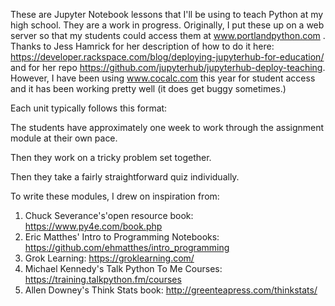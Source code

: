 These are Jupyter Notebook lessons that I'll be using to teach Python at my high school. They are a work in progress. Originally, I put these up on a web server so that my students could access them at www.portlandpython.com . Thanks to Jess Hamrick for her description of how to do it here: https://developer.rackspace.com/blog/deploying-jupyterhub-for-education/  and for her repo https://github.com/jupyterhub/jupyterhub-deploy-teaching. However, I have been using www.cocalc.com this year for student access and it has been working pretty well (it does get buggy sometimes.) 

Each unit typically follows this format:

The students have approximately one week to work through the assignment module at their own pace.

Then they work on a tricky problem set together.

Then they take a fairly straightforward quiz individually.


To write these modules, I drew on inspiration from:
1. Chuck Severance's'open resource book: https://www.py4e.com/book.php
2. Eric Matthes' Intro to Programming Notebooks: https://github.com/ehmatthes/intro_programming
3. Grok Learning: https://groklearning.com/ 
4. Michael Kennedy's Talk Python To Me Courses: https://training.talkpython.fm/courses
5. Allen Downey's Think Stats book: http://greenteapress.com/thinkstats/